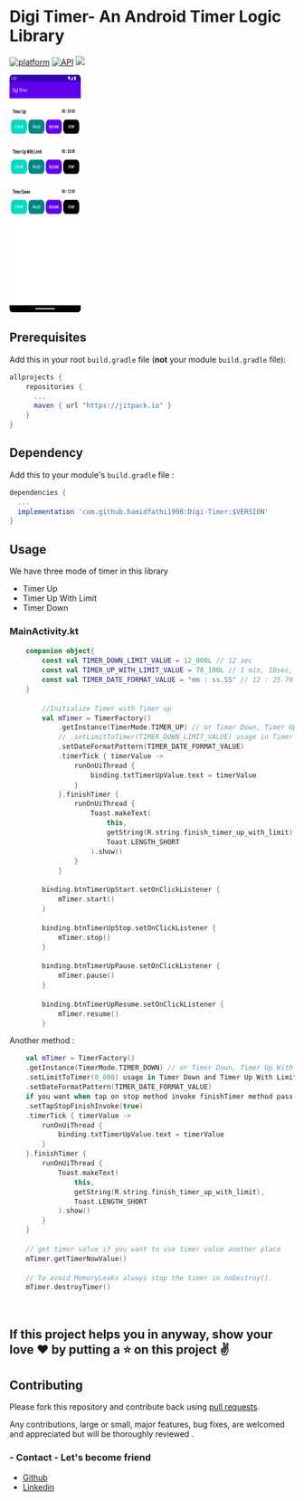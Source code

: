 # Digi Timer- An Android Timer Logic Library
[![platform](https://img.shields.io/badge/platform-Android-yellow.svg)](https://www.android.com)
[![API](https://img.shields.io/badge/API-21%2B-brightgreen.svg?style=plastic)](https://android-arsenal.com/api?level=18)
[![](https://jitpack.io/v/hamidfathi1998/Digi-Timer.svg)](https://jitpack.io/#hamidfathi1998/Digi-Timer)

<p align="left">
 <a><img width="25%" height="420px"  src="screenshots/main.png"></a>
</p>


## Prerequisites

Add this in your root `build.gradle` file (**not** your module `build.gradle` file):
```gradle
allprojects {
	repositories {
	  ...
	  maven { url "https://jitpack.io" }
	}
}
```

## Dependency

Add this to your module's `build.gradle` file :

```gradle
dependencies {
  ...
  implementation 'com.github.hamidfathi1998:Digi-Timer:$VERSION'
}
```

## Usage
We have three mode of timer in this library
* Timer Up
* Timer Up With Limit
* Timer Down

### MainActivity.kt
```kotlin
    companion object{
        const val TIMER_DOWN_LIMIT_VALUE = 12_000L // 12 sec
        const val TIMER_UP_WITH_LIMIT_VALUE = 70_100L // 1 min, 10sec, 10 mill
        const val TIMER_DATE_FORMAT_VALUE = "mm : ss.SS" // 12 : 25.79
    }
    
        //Initialize Timer with Timer up
        val mTimer = TimerFactory()
            .getInstance(TimerMode.TIMER_UP) // or Timer Down, Timer Up With Limit
            // .setLimitToTimer(TIMER_DOWN_LIMIT_VALUE) usage in Timer Down and Timer Up With Limit for set limit 
            .setDateFormatPattern(TIMER_DATE_FORMAT_VALUE)
            .timerTick { timerValue ->
                runOnUiThread {
                    binding.txtTimerUpValue.text = timerValue
                }
            }.finishTimer {
                runOnUiThread {
                    Toast.makeText(
                        this,
                        getString(R.string.finish_timer_up_with_limit),
                        Toast.LENGTH_SHORT
                    ).show()
                }
            }
        
        binding.btnTimerUpStart.setOnClickListener {
            mTimer.start()
        }

        binding.btnTimerUpStop.setOnClickListener {
            mTimer.stop()
        }

        binding.btnTimerUpPause.setOnClickListener {
            mTimer.pause()
        }

        binding.btnTimerUpResume.setOnClickListener {
            mTimer.resume()
        }

```

Another method :
```kotlin
    val mTimer = TimerFactory()
    .getInstance(TimerMode.TIMER_DOWN) // or Timer Down, Timer Up With Limit
    .setLimitToTimer(8_000) usage in Timer Down and Timer Up With Limit for set limit 
    .setDateFormatPattern(TIMER_DATE_FORMAT_VALUE)
    if you want when tap on stop method invoke finishTimer method pass treu ( default value is false)
    .setTapStopFinishInvoke(true)
    .timerTick { timerValue ->
        runOnUiThread {
            binding.txtTimerUpValue.text = timerValue
        }
    }.finishTimer {
        runOnUiThread {
            Toast.makeText(
                this,
                getString(R.string.finish_timer_up_with_limit),
                Toast.LENGTH_SHORT
            ).show()
        }
    }
    
    // get timer value if you want to use timer value another place
    mTimer.getTimerNowValue()
    
    // To avoid MemoryLeaks always stop the timer in onDestroy().
    mTimer.destroyTimer()
    
    
```



## If this project helps you in anyway, show your love :heart: by putting a :star: on this project :v:

## Contributing

Please fork this repository and contribute back using
[pull requests](https://github.com/hamidfathi1998/DigiTimer/pulls).

Any contributions, large or small, major features, bug fixes, are welcomed and appreciated
but will be thoroughly reviewed .

### - Contact - Let's become friend
- [Github](https://github.com/hamidfathi1998)
- [Linkedin](https://www.linkedin.com/in/hamidfathi1998/)

